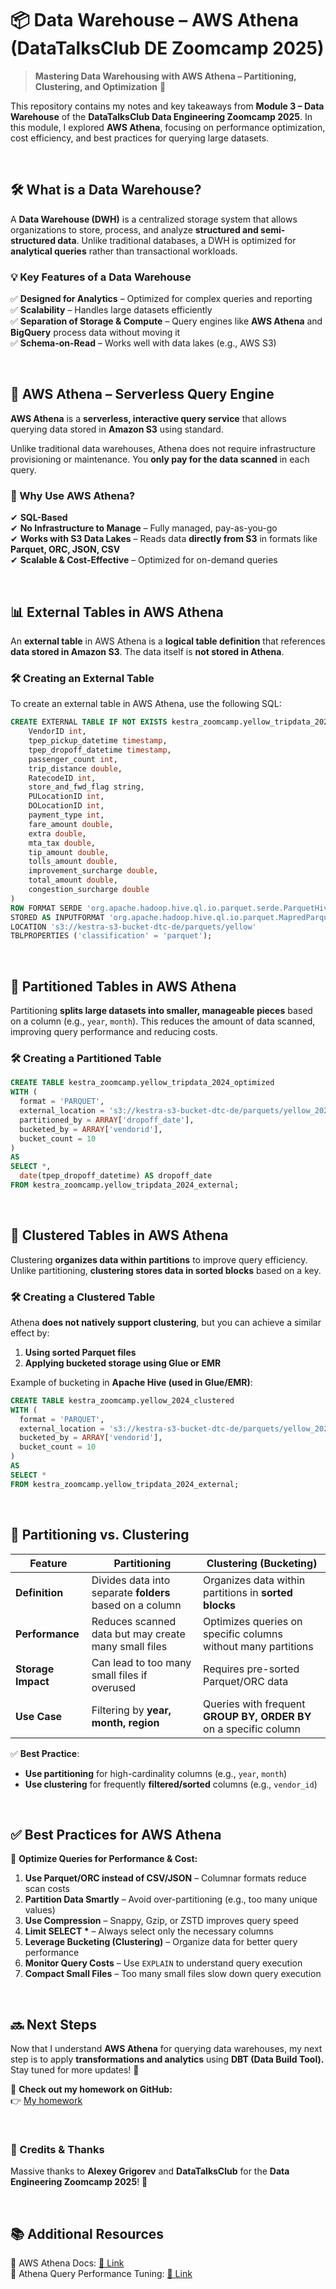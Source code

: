 # **📦 Data Warehouse – AWS Athena (DataTalksClub DE Zoomcamp 2025)**
> **Mastering Data Warehousing with AWS Athena – Partitioning, Clustering, and Optimization** 🚀  

This repository contains my notes and key takeaways from **Module 3 – Data Warehouse** of the **DataTalksClub Data Engineering Zoomcamp 2025**. In this module, I explored **AWS Athena**, focusing on performance optimization, cost efficiency, and best practices for querying large datasets.


<br>

## **🛠️ What is a Data Warehouse?**
A **Data Warehouse (DWH)** is a centralized storage system that allows organizations to store, process, and analyze **structured and semi-structured data**. Unlike traditional databases, a DWH is optimized for **analytical queries** rather than transactional workloads.

### **💡 Key Features of a Data Warehouse**
✅ **Designed for Analytics** – Optimized for complex queries and reporting  
✅ **Scalability** – Handles large datasets efficiently  
✅ **Separation of Storage & Compute** – Query engines like **AWS Athena** and **BigQuery** process data without moving it  
✅ **Schema-on-Read** – Works well with data lakes (e.g., AWS S3)  

<br>

## **📌 AWS Athena – Serverless Query Engine**
**AWS Athena** is a **serverless, interactive query service** that allows querying data stored in **Amazon S3** using standard.  

Unlike traditional data warehouses, Athena does not require infrastructure provisioning or maintenance. You **only pay for the data scanned** in each query.

### **🎯 Why Use AWS Athena?**
✔ **SQL-Based** \
✔ **No Infrastructure to Manage** – Fully managed, pay-as-you-go  
✔ **Works with S3 Data Lakes** – Reads data **directly from S3** in formats like **Parquet, ORC, JSON, CSV**  
✔ **Scalable & Cost-Effective** – Optimized for on-demand queries  

<br>

## **📊 External Tables in AWS Athena**
An **external table** in AWS Athena is a **logical table definition** that references **data stored in Amazon S3**. The data itself is **not stored in Athena**.

### **🛠️ Creating an External Table**
To create an external table in AWS Athena, use the following SQL:

```sql
CREATE EXTERNAL TABLE IF NOT EXISTS kestra_zoomcamp.yellow_tripdata_2024_external (
    VendorID int,
    tpep_pickup_datetime timestamp,
    tpep_dropoff_datetime timestamp,
    passenger_count int,
    trip_distance double,
    RatecodeID int,
    store_and_fwd_flag string,
    PULocationID int,
    DOLocationID int,
    payment_type int,
    fare_amount double,
    extra double,
    mta_tax double,
    tip_amount double,
    tolls_amount double,
    improvement_surcharge double,
    total_amount double,
    congestion_surcharge double
)
ROW FORMAT SERDE 'org.apache.hadoop.hive.ql.io.parquet.serde.ParquetHiveSerDe'
STORED AS INPUTFORMAT 'org.apache.hadoop.hive.ql.io.parquet.MapredParquetInputFormat' OUTPUTFORMAT 'org.apache.hadoop.hive.ql.io.parquet.MapredParquetOutputFormat'
LOCATION 's3://kestra-s3-bucket-dtc-de/parquets/yellow'
TBLPROPERTIES ('classification' = 'parquet');
```

<br>

## **📌 Partitioned Tables in AWS Athena**
Partitioning **splits large datasets into smaller, manageable pieces** based on a column (e.g., `year`, `month`). This reduces the amount of data scanned, improving query performance and reducing costs.

### **🛠️ Creating a Partitioned Table**
```sql
CREATE TABLE kestra_zoomcamp.yellow_tripdata_2024_optimized
WITH (
  format = 'PARQUET',
  external_location = 's3://kestra-s3-bucket-dtc-de/parquets/yellow_2024_optimized',
  partitioned_by = ARRAY['dropoff_date'],
  bucketed_by = ARRAY['vendorid'],
  bucket_count = 10
)
AS
SELECT *,
  date(tpep_dropoff_datetime) AS dropoff_date
FROM kestra_zoomcamp.yellow_tripdata_2024_external;
```
<br>


## **📌 Clustered Tables in AWS Athena**
Clustering **organizes data within partitions** to improve query efficiency. Unlike partitioning, **clustering stores data in sorted blocks** based on a key.

### **🛠️ Creating a Clustered Table**
Athena **does not natively support clustering**, but you can achieve a similar effect by:
1. **Using sorted Parquet files**  
2. **Applying bucketed storage using Glue or EMR**  

Example of bucketing in **Apache Hive (used in Glue/EMR)**:

```sql
CREATE TABLE kestra_zoomcamp.yellow_2024_clustered
WITH (
  format = 'PARQUET',
  external_location = 's3://kestra-s3-bucket-dtc-de/parquets/yellow_2024_clustered',
  bucketed_by = ARRAY['vendorid'],
  bucket_count = 10
)
AS
SELECT *
FROM kestra_zoomcamp.yellow_tripdata_2024_external;
```

<br>

## **📌 Partitioning vs. Clustering**
| Feature         | Partitioning | Clustering (Bucketing) |
|----------------|-------------|------------------------|
| **Definition** | Divides data into separate **folders** based on a column | Organizes data within partitions in **sorted blocks** |
| **Performance** | Reduces scanned data but may create many small files | Optimizes queries on specific columns without many partitions |
| **Storage Impact** | Can lead to too many small files if overused | Requires pre-sorted Parquet/ORC data |
| **Use Case** | Filtering by **year, month, region** | Queries with frequent **GROUP BY, ORDER BY** on a specific column |

✅ **Best Practice**:  
- **Use partitioning** for high-cardinality columns (e.g., `year`, `month`)  
- **Use clustering** for frequently **filtered/sorted** columns (e.g., `vendor_id`)  

<br>

## **✅ Best Practices for AWS Athena**
🚀 **Optimize Queries for Performance & Cost:**
1. **Use Parquet/ORC instead of CSV/JSON** – Columnar formats reduce scan costs  
2. **Partition Data Smartly** – Avoid over-partitioning (e.g., too many unique values)  
3. **Use Compression** – Snappy, Gzip, or ZSTD improves query speed  
4. **Limit SELECT \*** – Always select only the necessary columns  
5. **Leverage Bucketing (Clustering)** – Organize data for better query performance  
6. **Monitor Query Costs** – Use `EXPLAIN` to understand query execution  
7. **Compact Small Files** – Too many small files slow down query execution  

<br>

## **🔜 Next Steps**
Now that I understand **AWS Athena** for querying data warehouses, my next step is to apply **transformations and analytics** using **DBT (Data Build Tool).** Stay tuned for more updates! 🚀

📌 **Check out my homework on GitHub:**  
👉 [My homework](/03-data-warehouse/homework.md)

<br>

### **🙏 Credits & Thanks**
Massive thanks to **Alexey Grigorev** and **DataTalksClub** for the **Data Engineering Zoomcamp 2025**! 🎉

<br>

## **📚 Additional Resources**
📖 AWS Athena Docs: [🔗 Link](https://docs.aws.amazon.com/athena/latest/ug/what-is.html)  
📖 Athena Query Performance Tuning: [🔗 Link](https://docs.aws.amazon.com/athena/latest/ug/performance-tuning.html)


